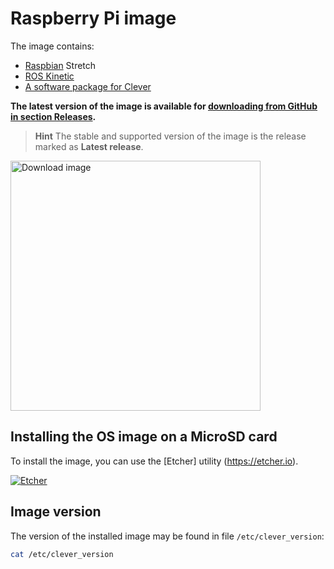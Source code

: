 # Raspberry Pi image

The image contains:

* [Raspbian](https://www.raspberrypi.org/downloads/raspbian/) Stretch
* [ROS Kinetic](http://wiki.ros.org/kinetic)
* [A software package for Clever](https://github.com/CopterExpress/clever)

**The latest version of the image is available for [downloading from GitHub in section Releases](https://github.com/CopterExpress/clever/releases).**

> **Hint** The stable and supported version of the image is the release marked as **Latest release**.

<img src="../assets/image.png" width=400 alt="Download image">

## Installing the OS image on a MicroSD card

To install the image, you can use the [Etcher] utility (https://etcher.io).

[![Etcher](../assets/etcher.gif)](https://etcher.io)

## Image version

The version of the installed image may be found in file `/etc/clever_version`:

```bash
cat /etc/clever_version
```
